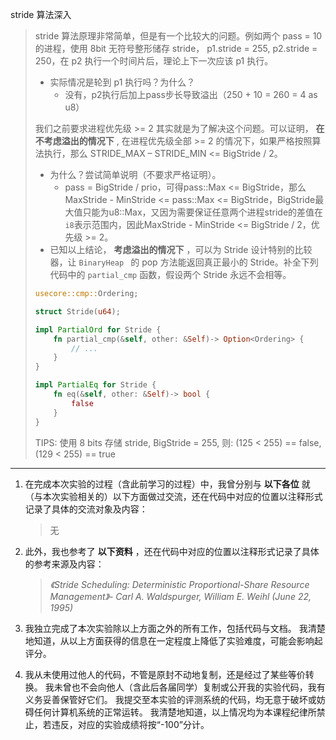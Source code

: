 stride 算法深入

> stride 算法原理非常简单，但是有一个比较大的问题。例如两个 pass = 10 的进程，使用 8bit 无符号整形储存 stride， p1.stride = 255, p2.stride = 250，在 p2 执行一个时间片后，理论上下一次应该 p1 执行。
>
> * 实际情况是轮到 p1 执行吗？为什么？
>   * 没有，p2执行后加上pass步长导致溢出（250 + 10 = 260 = 4 as u8）
>
> 我们之前要求进程优先级 >= 2 其实就是为了解决这个问题。可以证明， **在不考虑溢出的情况下** , 在进程优先级全部 >= 2 的情况下，如果严格按照算法执行，那么 STRIDE_MAX – STRIDE_MIN <= BigStride / 2。
>
> * 为什么？尝试简单说明（不要求严格证明）。
>   * pass = BigStride / prio，可得pass::Max <= BigStride，那么MaxStride - MinStride <= pass::Max <= BigStride，BigStride最大值只能为u8::Max，又因为需要保证任意两个进程stride的差值在 `i8`表示范围内，因此MaxStride - MinStride <= BigStride / 2，优先级 >= 2。
> * 已知以上结论， **考虑溢出的情况下** ，可以为 Stride 设计特别的比较器，让 `BinaryHeap ` 的 pop 方法能返回真正最小的 Stride。补全下列代码中的 `partial_cmp` 函数，假设两个 Stride 永远不会相等。
>
> ```rust
> usecore::cmp::Ordering;
>
> struct Stride(u64);
>
> impl PartialOrd for Stride {
>     fn partial_cmp(&self, other: &Self)-> Option<Ordering> {
>         // ...
>     }
> }
>
> impl PartialEq for Stride {
>     fn eq(&self, other: &Self)-> bool {
>         false
>     }
> }
> ```
>
> TIPS: 使用 8 bits 存储 stride, BigStride = 255, 则: (125 < 255) == false, (129 < 255) == true

---

1. 在完成本次实验的过程（含此前学习的过程）中，我曾分别与 **以下各位** 就（与本次实验相关的）以下方面做过交流，还在代码中对应的位置以注释形式记录了具体的交流对象及内容：

   > 无
   >
2. 此外，我也参考了 **以下资料** ，还在代码中对应的位置以注释形式记录了具体的参考来源及内容：

   > *《Stride Scheduling: Deterministic Proportional-Share Resource Management》- Carl A. Waldspurger, William E. Weihl (June 22, 1995)*
   >
3. 我独立完成了本次实验除以上方面之外的所有工作，包括代码与文档。 我清楚地知道，从以上方面获得的信息在一定程度上降低了实验难度，可能会影响起评分。
4. 我从未使用过他人的代码，不管是原封不动地复制，还是经过了某些等价转换。 我未曾也不会向他人（含此后各届同学）复制或公开我的实验代码，我有义务妥善保管好它们。 我提交至本实验的评测系统的代码，均无意于破坏或妨碍任何计算机系统的正常运转。 我清楚地知道，以上情况均为本课程纪律所禁止，若违反，对应的实验成绩将按“-100”分计。
